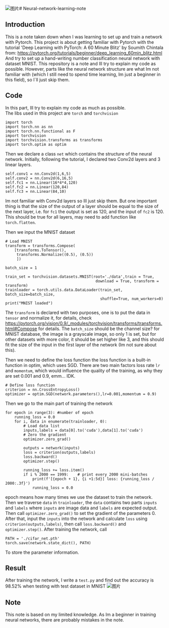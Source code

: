 ![图片](https://github.com/user-attachments/assets/b43cb66e-afe2-4a34-b8a9-03e10d4f709d)# Neural-network-learning-note

## Introduction
This is a note taken down when I was learning to set up and train a network with Pytorch.
This project is about getting familiar with Pytorch with the tutorial 'Deep Learning with PyTorch: A 60 Minute Blitz' by Soumith Chintala from: https://pytorch.org/tutorials/beginner/deep_learning_60min_blitz.html And try to set up a hand-writing number classification neural network with dataset MNIST. This repository is a note and Ill try to explain my code as possible. However, parts like the neural network structure are what Im not familiar with (which I still need to spend time learning, Im just a beginner in this field), so I`ll just skip them.

## Code 
In this part, Ill try to explain my code as much as possible.<br/>
The libs used in this project are `torch` and `torchvision`
```
import torch
import torch.nn as nn
import torch.nn.functional as F
import torchvision
import torchvision.transforms as transforms
import torch.optim as optim
```
Then we declare a class `net` which contains the structure of the neural network. Initially, following the tutorial, I declared two Conv2d layers and 3 linear layers. 
```
self.conv1 = nn.Conv2d(1,6,5)
self.conv2 = nn.Conv2d(6,16,5)
self.fc1 = nn.Linear(16*4*4,120)
self.fc2 = nn.Linear(120,84)
self.fc3 = nn.Linear(84,10)
```
Im not familiar with Conv2d layers so Ill just skip them. But one important thing is that the size of the output of a layer should be equal to the size of the next layer, i.e. for `fc1` the output is set as 120, and the input of `fc2` is 120. This should be true for all layers, may need to add function like `torch.flatten`.

Then we input the MNIST dataset
```
# Load MNIST
transform = transforms.Compose(
    [transforms.ToTensor(),
     transforms.Normalize((0.5), (0.5))
     ])

batch_size = 1

train_set = torchvision.datasets.MNIST(root='./data',train = True,
                                        download = True, transform = transform)
trainloader = torch.utils.data.DataLoader(train_set, batch_size=batch_size,
                                          shuffle=True, num_workers=0)
print("MNIST loaded")
```
The `transform` is declared with two purposes, one is to put the data in `tensor` and normalize it, for details, check https://pytorch.org/vision/0.9/_modules/torchvision/transforms/transforms.html#Compose for details. The `batch_size` should be the channel size? for MNIST database, the image is a grayscale image, so only 1 is set, but for other datasets with more color, it should be set higher like 3, and this should fit the size of the input in the first layer of the network (Im not sure about this).

Then we need to define the loss function the loss function is a built-in function in optim, which uses SGD. There are two main factors loss rate `lr` and `momentum`, which would influence the quality of the training, as why they are set 0.001 and 0.9, emm... IDK.
```
# Define loss function
criterion = nn.CrossEntropyLoss()
optimizer = optim.SGD(network.parameters(),lr=0.001,momentum = 0.9)
```

Then we go to the main part of training the network
```
for epoch in range(3): #number of epoch
    running_loss = 0.0
    for i, data in enumerate(trainloader, 0):
        # Load data list
        inputs,labels = data[0].to('cuda'),data[1].to('cuda')
        # Zero the gradient
        optimizer.zero_grad()

        outputs = network(inputs)
        loss = criterion(outputs,labels)
        loss.backward()
        optimizer.step()

        running_loss += loss.item()
        if i % 2000 == 1999:    # print every 2000 mini-batches
            print(f'[{epoch + 1}, {i +1:5d}] loss: {running_loss / 2000:.3f}')
            running_loss = 0.0
```
epoch means how many times we use the dataset to train the network. Then we traverse `data` in `trainloader`, the `data` contains two parts `inputs` and `labels` where `inputs` are image data and `labels` are expected output. Then call `optimizer.zero_grad()` to set the gradient of the parameters 0. After that, input the `inputs` into the network and calculate `loss` using `criterion(outputs,labels)`, then call `loss.backward()` and `optimizer.step()`.
After training the network, call
```
PATH = './cifar_net.pth'
torch.save(network.state_dict(), PATH)
```
To store the parameter information.
## Result
After training the network, I write a `test.py` and find out the accuracy is 98.52% when testing with test dataset in MNIST
![图片](https://github.com/user-attachments/assets/54b34e90-7156-4824-b0a1-263693f44b77)

## Note
This note is based on my limited knowledge. As Im a beginner in training neural networks, there are probably mistakes in the note.
